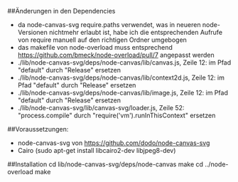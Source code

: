 ##Änderungen in den Dependencies
* da node-canvas-svg require.paths verwendet, was in neueren node-Versionen nichtmehr erlaubt ist, habe ich die entsprechenden Aufrufe von require manuell auf den richtigen Ordner umgebogen
* das makefile von node-overload muss entsprechend https://github.com/bmeck/node-overload/pull/7 angepasst werden
* ./lib/node-canvas-svg/deps/node-canvas/lib/canvas.js, Zeile 12: im Pfad "default" durch "Release" ersetzen
* ./lib/node-canvas-svg/deps/node-canvas/lib/context2d.js, Zeile 12: im Pfad "default" durch "Release" ersetzen
* ./lib/node-canvas-svg/deps/node-canvas/lib/image.js, Zeile 12: im Pfad "default" durch "Release" ersetzen
* ./lib/node-canvas-svg/lib/canvas-svg/loader.js, Zeile 52: "process.compile" durch "require('vm').runInThisContext" ersetzen

##Voraussetzungen:
  * node-canvas-svg von https://github.com/dodo/node-canvas-svg
  * Cairo (sudo apt-get install libcairo2-dev libjpeg8-dev)

##Installation
  cd lib/node-canvas-svg/deps/node-canvas
  make
  cd ../node-overload
  make
